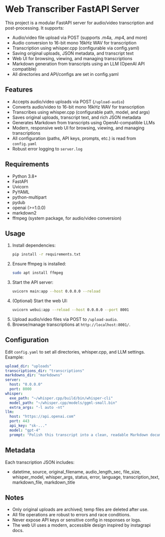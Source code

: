 # Web Transcriber FastAPI Server

This project is a modular FastAPI server for audio/video transcription and post-processing. It supports:
- Audio/video file upload via POST (supports .m4a, .mp4, and more)
- Audio conversion to 16-bit mono 16kHz WAV for transcription
- Transcription using whisper.cpp (configurable via config.yaml)
- Saving original uploads, JSON metadata, and transcript text
- Web UI for browsing, viewing, and managing transcriptions
- Markdown generation from transcripts using an LLM (OpenAI API compatible)
- All directories and API/configs are set in config.yaml

## Features
- Accepts audio/video uploads via POST (`/upload-audio`)
- Converts audio/video to 16-bit mono 16kHz WAV for transcription
- Transcribes using whisper.cpp (configurable path, model, and args)
- Saves original uploads, transcript text, and rich JSON metadata
- Generates Markdown from transcripts using OpenAI-compatible LLMs
- Modern, responsive web UI for browsing, viewing, and managing transcriptions
- All configuration (paths, API keys, prompts, etc.) is read from `config.yaml`
- Robust error logging to `server.log`

## Requirements
- Python 3.8+
- FastAPI
- Uvicorn
- PyYAML
- python-multipart
- pydub
- openai (>=1.0.0)
- markdown2
- ffmpeg (system package, for audio/video conversion)

## Usage
1. Install dependencies:
   ```bash
   pip install -r requirements.txt
   ```
2. Ensure ffmpeg is installed:
   ```bash
   sudo apt install ffmpeg
   ```
3. Start the API server:
   ```bash
   uvicorn main:app --host 0.0.0.0 --reload
   ```
4. (Optional) Start the web UI:
   ```bash
   uvicorn webui:app --reload --host 0.0.0.0 --port 8001
   ```
5. Upload audio/video files via POST to `/upload-audio`.
6. Browse/manage transcriptions at `http://localhost:8001/`.

## Configuration
Edit `config.yaml` to set all directories, whisper.cpp, and LLM settings. Example:

```yaml
upload_dir: "uploads"
transcriptions_dir: "transcriptions"
markdowns_dir: "markdowns"
server:
  host: "0.0.0.0"
  port: 8000
whisper:
  exe_path: "~/whisper.cpp/build/bin/whisper-cli"
  model_path: "~/whisper.cpp/models/ggml-small.bin"
  extra_args: "-l auto -nt"
llm:
  host: "https://api.openai.com"
  port: 443
  api_key: "sk-..."
  model: "gpt-4"
  prompt: "Polish this transcript into a clean, readable Markdown document:"
```

## Metadata
Each transcription JSON includes:
- datetime, source, original_filename, audio_length_sec, file_size, whisper_model, whisper_args, status, error, language, transcription_text, markdown_file, markdown_title

## Notes
- Only original uploads are archived; temp files are deleted after use.
- All file operations are robust to errors and race conditions.
- Never expose API keys or sensitive config in responses or logs.
- The web UI uses a modern, accessible design inspired by instagrapi docs.
